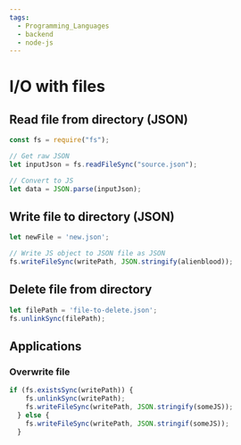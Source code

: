 ```yaml
---
tags:
  - Programming_Languages
  - backend
  - node-js
---
```


# I/O with files
## Read file from directory (JSON)

````js
const fs = require("fs");

// Get raw JSON
let inputJson = fs.readFileSync("source.json");

// Convert to JS
let data = JSON.parse(inputJson);
````

## Write file to directory (JSON)

````js
let newFile = 'new.json';

// Write JS object to JSON file as JSON 
fs.writeFileSync(writePath, JSON.stringify(alienblood));

````

## Delete file from directory

````js
let filePath = 'file-to-delete.json';
fs.unlinkSync(filePath);
````

## Applications

### Overwrite file

````js
if (fs.existsSync(writePath)) {
    fs.unlinkSync(writePath);
    fs.writeFileSync(writePath, JSON.stringify(someJS));
  } else {
    fs.writeFileSync(writePath, JSON.stringif(someJS));
  }
````
